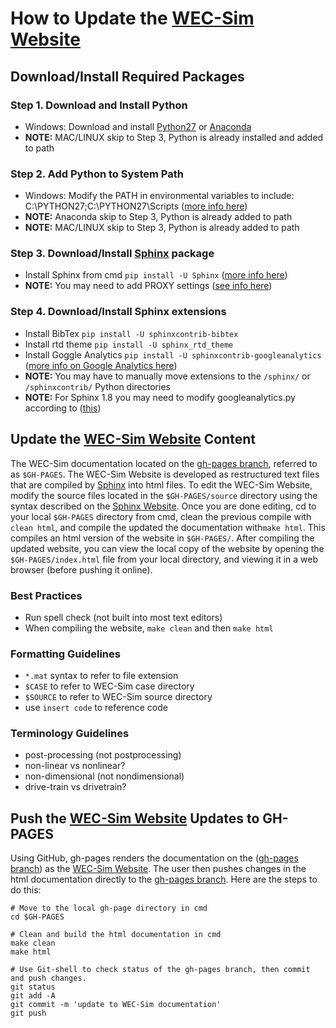 
# How to Update the [WEC-Sim Website](http://wec-sim.github.io/WEC-Sim)

## Download/Install Required Packages
### Step 1. Download and Install Python 
  - Windows: Download and install [Python27](https://www.python.org/downloads/) or [Anaconda](https://www.anaconda.com/distribution/)
  - **NOTE:** MAC/LINUX skip to Step 3, Python is already installed and added to path
 
### Step 2. Add Python to System Path
  - Windows: Modify the PATH in environmental variables to include: C:\PYTHON27;C:\PYTHON27\Scripts 
  ([more info here](http://stackoverflow.com/questions/3701646/how-to-add-to-the-pythonpath-in-windows-7))
  - **NOTE:** Anaconda skip to Step 3,  Python is already added to path 
  - **NOTE:** MAC/LINUX skip to Step 3, Python is already added to path
  
### Step 3. Download/Install [Sphinx](http://www.sphinx-doc.org/en/stable/index.html) package
  - Install Sphinx from cmd ``pip install -U Sphinx`` 
    ([more info here](http://www.sphinx-doc.org/en/master/usage/installation.html))
  - **NOTE:** You may need to add PROXY settings ([see info here](https://cinhtau.net/2018/04/16/python-proxy-windows/))

### Step 4. Download/Install Sphinx extensions
  - Install BibTex ``pip install -U sphinxcontrib-bibtex``
  - Install rtd theme ``pip install -U sphinx_rtd_theme``
  - Install Goggle Analytics ``pip install -U sphinxcontrib-googleanalytics``
  ([more info on Google Analytics here](https://pypi.org/project/sphinxcontrib-googleanalytics/))
  - **NOTE:** You may have to manually move extensions to the ``/sphinx/`` or ``/sphinxcontrib/`` Python directories
  - **NOTE:** For Sphinx 1.8 you may need to modify googleanalytics.py according to ([this](https://jiangsheng.net/2019/01/05/fix-sphinxcontrib-googleanalytics-on-sphinx-1-8/))


## Update the [WEC-Sim Website](http://wec-sim.github.io/WEC-Sim) Content
The WEC-Sim documentation located on the [gh-pages branch](https://github.com/WEC-Sim/WEC-Sim/tree/gh-pages), referred to as ``$GH-PAGES``. The WEC-Sim Website is developed as restructured text files that are compiled by [Sphinx](http://www.sphinx-doc.org/en/master/) into html files. To edit the WEC-Sim Website, modify the source files located in the ``$GH-PAGES/source`` directory using the syntax described on the [Sphinx Website](http://www.sphinx-doc.org/en/master/). Once you are done editing, cd to your local ``$GH-PAGES`` directory from cmd, clean the previous compile with ``clean html``, and compile the updated the documentation with``make html``. This compiles an html version of the website in ``$GH-PAGES/``. After compiling the updated website, you can view the local copy of the website by opening the ``$GH-PAGES/index.html`` file from your local directory, and viewing it in a web browser (before pushing it online). 

### Best Practices
  - Run spell check (not built into most text editors)
  - When compiling the website, ``make clean`` and then ``make html``

### Formatting Guidelines
  - `*.mat` syntax to refer to file extension
  - `$CASE` to refer to WEC-Sim case directory
  - `$SOURCE` to refer to WEC-Sim source directory
  - use ``insert code`` to reference code

### Terminology Guidelines
  - post-processing (not postprocessing)
  - non-linear vs nonlinear?
  - non-dimensional (not nondimensional)
  - drive-train vs drivetrain?


## Push the [WEC-Sim Website](http://wec-sim.github.io/WEC-Sim) Updates to GH-PAGES
Using GitHub, gh-pages renders the documentation on the ([gh-pages branch](https://github.com/WEC-Sim/WEC-Sim/tree/gh-pages)) as the [WEC-Sim Website](http://wec-sim.github.io/WEC-Sim). The user then pushes changes in the html documentation directly to the [gh-pages branch](https://github.com/WEC-Sim/WEC-Sim/tree/gh-pages). Here are the steps to do this:

  ```Shell
  # Move to the local gh-page directory in cmd
  cd $GH-PAGES

  # Clean and build the html documentation in cmd
  make clean
  make html

  # Use Git-shell to check status of the gh-pages branch, then commit and push changes. 
  git status
  git add -A
  git commit -m 'update to WEC-Sim documentation'
  git push
  ```

